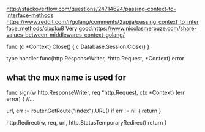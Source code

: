 http://stackoverflow.com/questions/24714624/passing-context-to-interface-methods
https://www.reddit.com/r/golang/comments/2apjja/passing_context_to_interface_methods/cixpku8
Very good:https://www.nicolasmerouze.com/share-values-between-middlewares-context-golang/

func (c *Context) Close() {
    c.Database.Session.Close()
}

type handler func(http.ResponseWriter, *http.Request, *Context) error

## what the mux name is used for

func sign(w http.ResponseWriter, req *http.Request, ctx *Context) (err error) {
  //...

  url, err := router.GetRoute("index").URL()
  if err != nil {
      return
  }

  http.Redirect(w, req, url, http.StatusTemporaryRedirect)
  return
}
